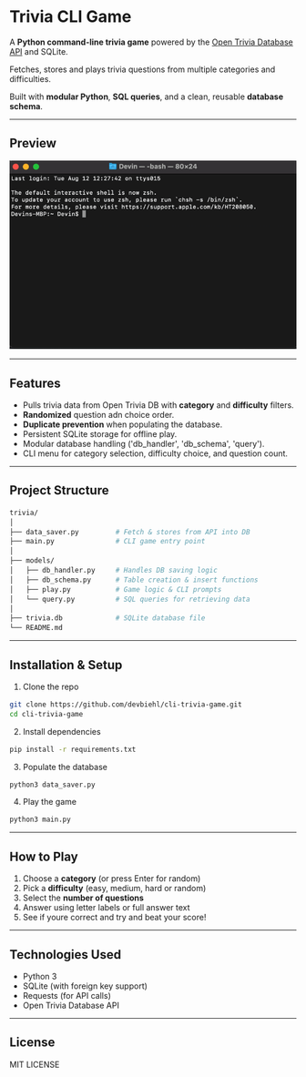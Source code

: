 # Trivia CLI Game

A **Python command-line trivia game** powered by the [Open Trivia Database API](https://opentdb.com/) and SQLite.

Fetches, stores and plays trivia questions from multiple categories and difficulties.

Built with **modular Python**, **SQL queries**, and a clean, reusable **database schema**.

---

## Preview

![Trivia Game Preview](demo.gif)

---

## Features
- Pulls trivia data from Open Trivia DB with **category** and **difficulty** filters.
- **Randomized** question adn choice order.
- **Duplicate prevention** when populating the database.
- Persistent SQLite storage for offline play.
- Modular database handling ('db_handler', 'db_schema', 'query').
- CLI menu for category selection, difficulty choice, and question count.

---

## Project Structure

```bash
trivia/
│
├── data_saver.py         # Fetch & stores from API into DB
├── main.py               # CLI game entry point
│
├── models/
│   ├── db_handler.py     # Handles DB saving logic
│   ├── db_schema.py      # Table creation & insert functions
│   ├── play.py           # Game logic & CLI prompts
│   └── query.py          # SQL queries for retrieving data
│
├── trivia.db             # SQLite database file
└── README.md
```
---

## Installation & Setup

1. Clone the repo
```bash
git clone https://github.com/devbiehl/cli-trivia-game.git
cd cli-trivia-game
```
2. Install dependencies 
```bash
pip install -r requirements.txt
```
3. Populate the database
```bash
python3 data_saver.py
```
4. Play the game
```bash
python3 main.py
```

---

## How to Play
1. Choose a **category** (or press Enter for random)
2. Pick a **difficulty** (easy, medium, hard or random)
3. Select the **number of questions**
4. Answer using letter labels or full answer text
5. See if youre correct and try and beat your score!

---

## Technologies Used
- Python 3
- SQLite (with foreign key support)
- Requests (for API calls)
- Open Trivia Database API

---

## License 
MIT LICENSE
